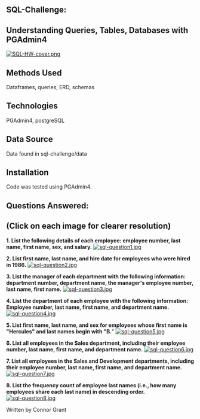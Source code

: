 ## SQL-Challenge:
## Understanding Queries, Tables, Databases with PGAdmin4
[![SQL-HW-cover.png](https://i.postimg.cc/y86GFMjT/SQL-HW-cover.png)](https://postimg.cc/sv8Kz0tB)


## Methods Used
Dataframes, queries, ERD, schemas

## Technologies
PGAdmin4, postgreSQL



## Data Source
Data found in sql-challenge/data

## Installation
Code was tested using PGAdmin4.

## Questions Answered:
## (Click on each image for clearer resolution)

**1. List the following details of each employee: employee number, last name, first name, sex, and salary.**
[![sql-question1.jpg](https://i.postimg.cc/52DHjbCs/sql-question1.jpg)](https://postimg.cc/Wd6pHRSZ)


**2. List first name, last name, and hire date for employees who were hired in 1986.**
[![sql-question2.jpg](https://i.postimg.cc/SKpyws8b/sql-question2.jpg)](https://postimg.cc/qNjVKpj1)


**3. List the manager of each department with the following information:
department number, department name, the manager's employee number, last name, first name.**
[![sql-question3.jpg](https://i.postimg.cc/bw1PHh5C/sql-question3.jpg)](https://postimg.cc/fVW1D6Dm)


**4. List the department of each employee with the following information:
Employee number, last name, first name, and department name.**
[![sql-question4.jpg](https://i.postimg.cc/VsSkr3zT/sql-question4.jpg)](https://postimg.cc/JtLLSYDc)


**5. List first name, last name, and sex for employees whose first name is "Hercules"
and last names begin with "B.**"
[![sql-question5.jpg](https://i.postimg.cc/s2NR3gG2/sql-question5.jpg)](https://postimg.cc/Tygs9G98)


**6. List all employees in the Sales department, including their employee number, 
last name, first name, and department name.**
[![sql-question6.jpg](https://i.postimg.cc/1597YZ47/sql-question6.jpg)](https://postimg.cc/V5VFdpqX)


**7. List all employees in the Sales and Development departments, 
including their employee number, last name, first name, and department name.**
[![sql-question7.jpg](https://i.postimg.cc/4xH6W8vF/sql-question7.jpg)](https://postimg.cc/3k70RFcg)


**8. List the frequency count of employee last names (i.e., how many employees share each last name) 
in descending order.**
[![sql-question8.jpg](https://i.postimg.cc/3wCDqzk9/sql-question8.jpg)](https://postimg.cc/Lq5XYCBZ)



Written by Connor Grant
